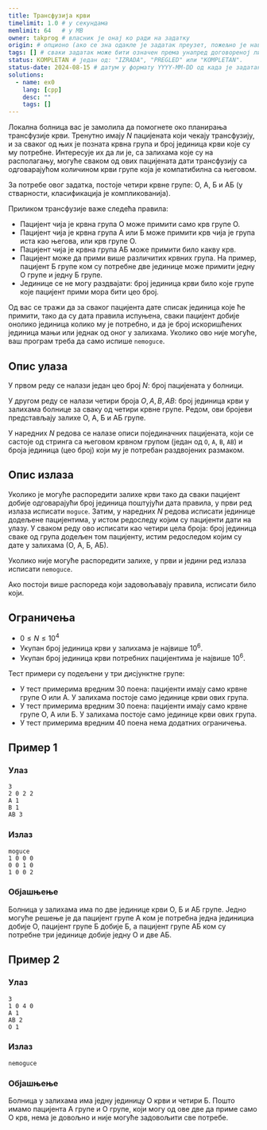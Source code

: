 ```yaml
---
title: Трансфузија крви
timelimit: 1.0 # у секундама
memlimit: 64   # y MB
owner: takprog # власник је онај ко ради на задатку
origin: # опционо (ако се зна одакле је задатак преузет, пожељно је навести извор)
tags: [] # сваки задатак може бити означен према унапред договореној листи ознака
status: KOMPLETAN # један од: "IZRADA", "PREGLED" или "KOMPLETAN".
status-date: 2024-08-15 # датум у формату YYYY-MM-DD од када је задатак у наведеном статусу
solutions:
  - name: ex0
    lang: [cpp]
    desc: ""
    tags: []
---
```


Локална болница вас је замолила да помогнете око планирања трансфузије
крви. Тренутно имају $N$ пацијената који чекају трансфузију, и за
сваког од њих је позната крвна група и број јединица крви које су му
потребне. Интересује их да ли је, са залихама које су на располагању,
могуће сваком од ових пацијената дати трансфузију са одговарајућом
количином крви групе која је компатибилна са његовом.

За потребе овог задатка, постоје четири крвне групе: О, А, Б и АБ (у
стварности, класификација је компликованија).

Приликом трансфузије важе следећа правила:

* Пацијент чија је крвна група О може примити само крв групе О.
* Пацијент чија је крвна група А или Б може примити крв чија је група
  иста као његова, или крв групе О.
* Пацијент чија је крвна група АБ може примити било какву крв.
* Пацијент може да прими више различитих крвних група. На пример,
  пацијент Б групе ком су потребне две јединице може примити једну О
  групе и једну Б групе.
* Јединице се не могу раздвајати: број јединица крви било које групе
  које пацијент прими мора бити цео број.

Од вас се тражи да за сваког пацијента дате списак јединица које ће
примити, тако да су дата правила испуњена, сваки пацијент добије
онолико јединица колико му је потребно, и да је број искоришћених
јединица мањи или једнак од оног у залихама. Уколико ово није могуће,
ваш програм треба да само испише `nemoguce`.

## Опис улаза

У првом реду се налази један цео број $N$: број пацијената у болници.

У другом реду се налази четири броја $O, A, B, AB$: број јединица крви
у залихама болнице за сваку од четири крвне групе. Редом, ови бројеви
представљају залихе О, А, Б и АБ групе.

У наредних $N$ редова се налазе описи појединачних пацијената, који се
састоје од стринга са његовом крвном групом (један од `O`, `A`, `B`,
`AB`) и броја јединица (цео број) који му је потребан раздвојених
размаком.

## Опис излаза

Уколико је могуће распоредити залихе крви тако да сваки пацијент
добије одговарајући број јединица поштујући дата правила, у први ред
излаза исписати `moguce`. Затим, у наредних $N$ редова исписати
јединице додељене пацијентима, у истом редоследу којим су пацијенти
дати на улазу. У сваком реду ово исписати као четири цела броја: број
јединица сваке од група додељен том пацијенту, истим редоследом којим
су дате у залихама (О, А, Б, АБ).

Уколико није могуће распоредити залихе, у први и једини ред излаза
исписати `nemoguce`.

Ако постоји више распореда који задовољавају правила, исписати било
који.

## Ограничења

* $0 \leq N \leq 10^4$
* Укупан број јединица крви у залихама је највише $10^6$.
* Укупан број јединица крви потребних пацијентима је највише $10^6$.

Тест примери су подељени у три дисјунктне групе:

* У тест примерима вредним 30 поена: пацијенти имају само крвне групе
  О или А. У залихама постоје само јединице крви ових група.
* У тест примерима вредним 30 поена: пацијенти имају само крвне групе
  О, А или Б. У залихама постоје само јединице крви ових група.
* У тест примерима вредним 40 поена нема додатних ограничења.

## Пример 1

### Улаз

~~~
3
2 0 2 2
A 1
B 1
AB 3
~~~

### Излаз

~~~
moguce
1 0 0 0
0 0 1 0
1 0 0 2
~~~

### Објашњење

Болница у залихама има по две јединице крви О, Б и АБ групе. Једно
могуће решење је да пацијент групе А ком је потребна једна јединициа
добије О, пацијент групе Б добије Б, а пацијент групе АБ ком су
потребне три јединице добије једну О и две АБ.

## Пример 2

### Улаз

~~~
3
1 0 4 0
A 1
AB 2
O 1
~~~

### Излаз

~~~
nemoguce
~~~

### Објашњење

Болница у залихама има једну јединицу О крви и четири Б. Пошто имамо
пацијента А групе и О групе, који могу од ове две да приме само О крв,
нема је довољно и није могуће задовољити све потребе.
